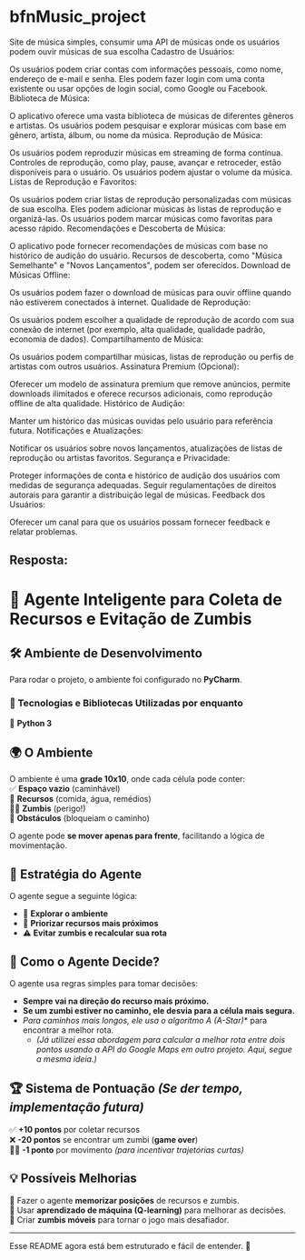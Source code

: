 # bfnMusic_project
Site de música simples, consumir uma API de músicas onde os usuários podem ouvir músicas de sua escolha
Cadastro de Usuários:

Os usuários podem criar contas com informações pessoais, como nome, endereço de e-mail e senha.
Eles podem fazer login com uma conta existente ou usar opções de login social, como Google ou Facebook.
Biblioteca de Música:

O aplicativo oferece uma vasta biblioteca de músicas de diferentes gêneros e artistas.
Os usuários podem pesquisar e explorar músicas com base em gênero, artista, álbum, ou nome da música.
Reprodução de Música:

Os usuários podem reproduzir músicas em streaming de forma contínua.
Controles de reprodução, como play, pause, avançar e retroceder, estão disponíveis para o usuário.
Os usuários podem ajustar o volume da música.
Listas de Reprodução e Favoritos:

Os usuários podem criar listas de reprodução personalizadas com músicas de sua escolha.
Eles podem adicionar músicas às listas de reprodução e organizá-las.
Os usuários podem marcar músicas como favoritas para acesso rápido.
Recomendações e Descoberta de Música:

O aplicativo pode fornecer recomendações de músicas com base no histórico de audição do usuário.
Recursos de descoberta, como "Música Semelhante" e "Novos Lançamentos", podem ser oferecidos.
Download de Músicas Offline:

Os usuários podem fazer o download de músicas para ouvir offline quando não estiverem conectados à internet.
Qualidade de Reprodução:

Os usuários podem escolher a qualidade de reprodução de acordo com sua conexão de internet (por exemplo, alta qualidade, qualidade padrão, economia de dados).
Compartilhamento de Música:

Os usuários podem compartilhar músicas, listas de reprodução ou perfis de artistas com outros usuários.
Assinatura Premium (Opcional):

Oferecer um modelo de assinatura premium que remove anúncios, permite downloads ilimitados e oferece recursos adicionais, como reprodução offline de alta qualidade.
Histórico de Audição:

Manter um histórico das músicas ouvidas pelo usuário para referência futura.
Notificações e Atualizações:

Notificar os usuários sobre novos lançamentos, atualizações de listas de reprodução ou artistas favoritos.
Segurança e Privacidade:

Proteger informações de conta e histórico de audição dos usuários com medidas de segurança adequadas.
Seguir regulamentações de direitos autorais para garantir a distribuição legal de músicas.
Feedback dos Usuários:

Oferecer um canal para que os usuários possam fornecer feedback e relatar problemas.




Resposta:
---
# **🧠 Agente Inteligente para Coleta de Recursos e Evitação de Zumbis**  

## **🛠️ Ambiente de Desenvolvimento**  
Para rodar o projeto, o ambiente foi configurado no **PyCharm**.  

### **📌 Tecnologias e Bibliotecas Utilizadas por enquanto**  
🔹 **Python 3**  

## **🌍 O Ambiente**  
O ambiente é uma **grade 10x10**, onde cada célula pode conter:  
✅ **Espaço vazio** (caminhável)  
🍏 **Recursos** (comida, água, remédios)  
🧟‍♂️ **Zumbis** (perigo!)  
🧱 **Obstáculos** (bloqueiam o caminho)  

O agente pode **se mover apenas para frente**, facilitando a lógica de movimentação.  

## **🚀 Estratégia do Agente**  
O agente segue a seguinte lógica:  
- 🚀 **Explorar o ambiente**  
- 🎯 **Priorizar recursos mais próximos**  
- ⚠️ **Evitar zumbis e recalcular sua rota**  

## **🤖 Como o Agente Decide?**  
O agente usa regras simples para tomar decisões:  
- **Sempre vai na direção do recurso mais próximo.**  
- **Se um zumbi estiver no caminho, ele desvia para a célula mais segura.**  
- **Para caminhos mais longos, ele usa o algoritmo A* (A-Star)** para encontrar a melhor rota.  
  - *(Já utilizei essa abordagem para calcular a melhor rota entre dois pontos usando a API do Google Maps em outro projeto. Aqui, segue a mesma ideia.)*  

## **🏆 Sistema de Pontuação** *(Se der tempo, implementação futura)*  
✅ **+10 pontos** por coletar recursos  
❌ **-20 pontos** se encontrar um zumbi (**game over**)  
🚶‍♂️ **-1 ponto** por movimento *(para incentivar trajetórias curtas)*  

## **💡 Possíveis Melhorias**  
🔹 Fazer o agente **memorizar posições** de recursos e zumbis.  
🔹 Usar **aprendizado de máquina (Q-learning)** para melhorar as decisões.  
🔹 Criar **zumbis móveis** para tornar o jogo mais desafiador.  

---

Esse README agora está bem estruturado e fácil de entender. 🚀



